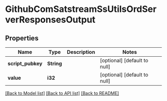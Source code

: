 # GithubComSatstreamSsUtilsOrdServerResponsesOutput

## Properties
Name | Type | Description | Notes
------------ | ------------- | ------------- | -------------
**script_pubkey** | **String** |  | [optional] [default to null]
**value** | **i32** |  | [optional] [default to null]

[[Back to Model list]](../README.md#documentation-for-models) [[Back to API list]](../README.md#documentation-for-api-endpoints) [[Back to README]](../README.md)


